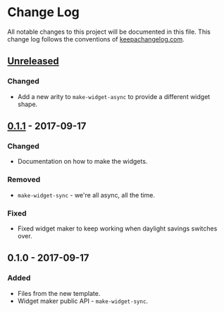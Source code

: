 # Change Log
All notable changes to this project will be documented in this file. This change log follows the conventions of [keepachangelog.com](http://keepachangelog.com/).

## [Unreleased]
### Changed
- Add a new arity to `make-widget-async` to provide a different widget shape.

## [0.1.1] - 2017-09-17
### Changed
- Documentation on how to make the widgets.

### Removed
- `make-widget-sync` - we're all async, all the time.

### Fixed
- Fixed widget maker to keep working when daylight savings switches over.

## 0.1.0 - 2017-09-17
### Added
- Files from the new template.
- Widget maker public API - `make-widget-sync`.

[Unreleased]: https://github.com/your-name/test-display-and-control/compare/0.1.1...HEAD
[0.1.1]: https://github.com/your-name/test-display-and-control/compare/0.1.0...0.1.1

